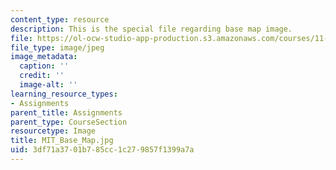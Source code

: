 ```yaml
---
content_type: resource
description: This is the special file regarding base map image.
file: https://ol-ocw-studio-app-production.s3.amazonaws.com/courses/11-123-big-plans-and-mega-urban-landscapes-spring-2014/3df71a3701b785cc1c279857f1399a7a_MIT_Base_Map.jpg
file_type: image/jpeg
image_metadata:
  caption: ''
  credit: ''
  image-alt: ''
learning_resource_types:
- Assignments
parent_title: Assignments
parent_type: CourseSection
resourcetype: Image
title: MIT_Base_Map.jpg
uid: 3df71a37-01b7-85cc-1c27-9857f1399a7a
---
```

